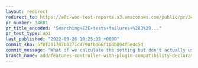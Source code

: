 ```yaml
---
layout: redirect
redirect_to: https://a8c-woo-test-reports.s3.amazonaws.com/public/pr/34801/api/index.html
pr_number: 34801
pr_title_encoded: "Searching+E2E+tests+failures+%283%29..."
pr_test_type: api
last_published: "2022-09-26 10:25:35 +0000"
commit_sha: 5f0f201787b0271c479afbd66f1bdb094f5edc5d
commit_message: "What if we calculate the setting but don't actually use it?"
branch_name: add/features-controller-with-plugin-compatibility-declaration-take-2-bis
---
```

